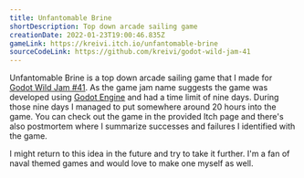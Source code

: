 ```yaml
---
title: Unfantomable Brine
shortDescription: Top down arcade sailing game
creationDate: 2022-01-23T19:00:46.835Z
gameLink: https://kreivi.itch.io/unfantomable-brine
sourceCodeLink: https://github.com/kreivi/godot-wild-jam-41
---
```

Unfantomable Brine is a top down arcade sailing game that I made for [](https://itch.io/jam/godot-wild-jam-41)[Godot Wild Jam #41](https://itch.io/jam/godot-wild-jam-41). As the game jam name suggests the game was developed using [Godot Engine](https://godotengine.org/) and had a time limit of nine days. During those nine days I managed to put somewhere around 20 hours into the game. You can check out the game in the provided Itch page and there's also postmortem where I summarize successes and failures I identified with the game.

I might return to this idea in the future and try to take it further. I'm a fan of naval themed games and would love to make one myself as well.
